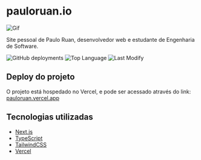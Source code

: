 # pauloruan.io

![Gif](https://media.giphy.com/media/v1.Y2lkPTc5MGI3NjExMTBlMzQ4YWM4OThjMGVjMjkyYjVjMGFjMGIyNzNhNmQ0ZmMyNzUyMyZjdD1n/3iMchmJEhgY7YCHu2U/giphy.gif)

Site pessoal de Paulo Ruan, desenvolvedor web e estudante de Engenharia de Software.

![GitHub deployments](https://img.shields.io/github/deployments/pauloruan/pauloruan.io/production?style=for-the-badge) ![Top Language](https://img.shields.io/github/languages/top/pauloruan/pauloruan.io?style=for-the-badge) ![Last Modify](https://img.shields.io/github/last-commit/pauloruan/pauloruan.io?style=for-the-badge)

## Deploy do projeto

O projeto está hospedado no Vercel, e pode ser acessado através do link: [pauloruan.vercel.app](https://pauloruan.vercel.app)

## Tecnologias utilizadas

- [Next.js](https://nextjs.org/)
- [TypeScript](https://www.typescriptlang.org/)
- [TailwindCSS](https://tailwindcss.com/)
- [Vercel](https://vercel.com/)
